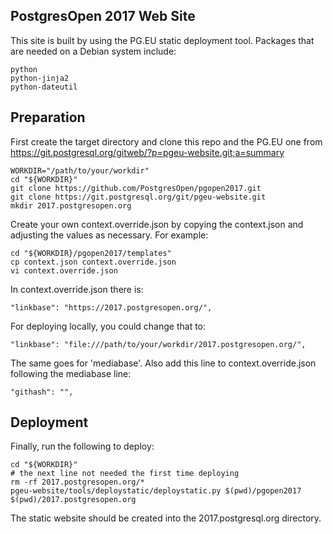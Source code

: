 ## PostgresOpen 2017 Web Site
This site is built by using the PG.EU static deployment tool. Packages that are needed on a Debian system include:
```
python
python-jinja2
python-dateutil
```

## Preparation
First create the target directory and clone this repo and the PG.EU one from https://git.postgresql.org/gitweb/?p=pgeu-website.git;a=summary
```
WORKDIR="/path/to/your/workdir"
cd "${WORKDIR}"
git clone https://github.com/PostgresOpen/pgopen2017.git
git clone https://git.postgresql.org/git/pgeu-website.git
mkdir 2017.postgresopen.org
```

Create your own context.override.json by copying the context.json and adjusting
the values as necessary.  For example:
```
cd "${WORKDIR}/pgopen2017/templates"
cp context.json context.override.json
vi context.override.json
```

In context.override.json there is:
```
"linkbase": "https://2017.postgresopen.org/",
```

For deploying locally, you could change that to:
```
"linkbase": "file:///path/to/your/workdir/2017.postgresopen.org/",
```
The same goes for 'mediabase'. Also add this line to context.override.json following the mediabase line:
```
"githash": "",
```
## Deployment
Finally, run the following to deploy:
```
cd "${WORKDIR}"
# the next line not needed the first time deploying
rm -rf 2017.postgresopen.org/*
pgeu-website/tools/deploystatic/deploystatic.py $(pwd)/pgopen2017 $(pwd)/2017.postgresopen.org
```

The static website should be created into the 2017.postgresql.org directory.
